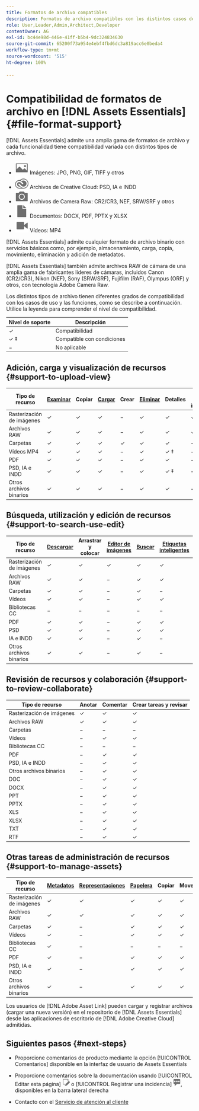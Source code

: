 ```yaml
---
title: Formatos de archivo compatibles
description: Formatos de archivo compatibles con los distintos casos de uso de [!DNL Assets Essentials]
role: User,Leader,Admin,Architect,Developer
contentOwner: AG
exl-id: bc44e98d-446e-41ff-b5b4-9dc324834630
source-git-commit: 65200f73a954e4ebf4fbd6dc3a819acc6e0beda4
workflow-type: tm+mt
source-wordcount: '515'
ht-degree: 100%

---
```


# Compatibilidad de formatos de archivo en [!DNL Assets Essentials] {#file-format-support}

[!DNL Assets Essentials] admite una amplia gama de formatos de archivo y cada funcionalidad tiene compatibilidad variada con distintos tipos de archivo.

* ![icono de tipo de archivo de imagen](assets/image-icon.svg) Imágenes: JPG, PNG, GIF, TIFF y otros
* ![icono de tipo Creative Cloud](assets/creative-cloud-files.svg) Archivos de Creative Cloud: PSD, IA e INDD
* ![icono de tipo cámara](assets/camera-icon.svg) Archivos de Camera Raw: CR2/CR3, NEF, SRW/SRF y otros
* ![icono de tipo de archivo de documento](assets/document-icon.svg) Documentos: DOCX, PDF, PPTX y XLSX
* ![icono de tipo de archivo de vídeo](assets/video-icon.svg) Vídeos: MP4

[!DNL Assets Essentials] admite cualquier formato de archivo binario con servicios básicos como, por ejemplo, almacenamiento, carga, copia, movimiento, eliminación y adición de metadatos.

[!DNL Assets Essentials] también admite archivos RAW de cámara de una amplia gama de fabricantes líderes de cámaras, incluidos Canon (CR2/CR3), Nikon (NEF), Sony (SRW/SRF), Fujifilm (RAF), Olympus (ORF) y otros, con tecnología Adobe Camera Raw.

Los distintos tipos de archivo tienen diferentes grados de compatibilidad con los casos de uso y las funciones, como se describe a continuación. Utilice la leyenda para comprender el nivel de compatibilidad.

| Nivel de soporte | Descripción |
|-------------------|-------------------------|
| ✓ | Compatibilidad |
| ✓ ‡ | Compatible con condiciones |
| − | No aplicable |

## Adición, carga y visualización de recursos {#support-to-upload-view}

<!-- TBD: For AEM, AI files require the PDF option to be selected when saving the AI file.
-->

| Tipo de recurso | [Examinar](/help/using/navigate-view.md) | Copiar | [Cargar](/help/using/add-delete.md) | Crear | [Eliminar](/help/using/add-delete.md#delete-assets) | Detalles | Zoom de imagen | [Vistos recientemente](/help/using/navigate-view.md) |
|-------------------|----------|----------|----------|----------|----------|-------------------|------------|-----------------|
| Rasterización de imágenes | ✓ | ✓ | ✓ | − | ✓ | ✓ | ✓ | ✓ |
| Archivos RAW | ✓ | ✓ | ✓ | − | ✓ | ✓ | ✓ | ✓ |
| Carpetas | ✓ | ✓ | ✓ | ✓ | ✓ | ✓ | − | − |
| Vídeos MP4 | ✓ | ✓ | ✓ | − | ✓ | ✓ ‡ | − | ✓ |
| PDF | ✓ | ✓ | ✓ | − | ✓ | ✓ | − | ✓ |
| PSD, IA e INDD | ✓ | ✓ | ✓ | − | ✓ | ✓ ‡ | − | ✓ |
| Otros archivos binarios | ✓ | ✓ | ✓ | − | ✓ | ✓ | − | ✓ |

<!-- Hiding CC Libraries (considered beta) as per PM feedback.
| CC Libraries  | &#10003; | &minus;  | &#10003; | &#10003; | &#10003; | &#10003; | &minus;    | &minus;         |
-->

## Búsqueda, utilización y edición de recursos {#support-to-search-use-edit}

| Tipo de recurso | [Descargar](/help/using/manage-organize.md#download) | Arrastrar y colocar | [Editor de imágenes](/help/using/edit-images.md) | [Buscar](/help/using/search.md) | [Etiquetas inteligentes](/help/using/metadata.md#tags) | [Cambiar nombre](/help/using/manage-organize.md) | [Versiones](/help/using/manage-organize.md#versions-of-assets) |
|---------------|----------|---------------|--------------|----------|------------|----------|----------|
| Rasterización de imágenes | ✓ | ✓ | ✓ | ✓ | ✓ | ✓ | ✓ |
| Archivos RAW | ✓ | ✓ | − | ✓ | ✓ | ✓ | ✓ | ✓ |
| Carpetas | ✓ | ✓ | − | ✓ | − | ✓ | ✓ |
| Vídeos | ✓ | ✓ | − | ✓ | ✓ | ✓ | ✓ |
| Bibliotecas CC | − | − | − | − | − | ✓ | ✓ |
| PDF | ✓ | ✓ | − | ✓ | ✓ | ✓ | ✓ |
| PSD | ✓ | ✓ | − | ✓ | ✓ | ✓ | ✓ |
| IA e INDD | ✓ | ✓ | − | ✓ | − | ✓ | ✓ |
| Otros archivos binarios | ✓ | ✓ | − | ✓ | − | ✓ | ✓ |


## Revisión de recursos y colaboración {#support-to-review-collaborate}

| Tipo de recurso | Anotar | Comentar | Crear tareas y revisar |
|---------------|----------|----------|-------------------------|
| Rasterización de imágenes | ✓ | ✓ | ✓ |
| Archivos RAW | ✓ | ✓ | ✓ |
| Carpetas | − | − | − |
| Vídeos | − | ✓ | ✓ |
| Bibliotecas CC | − | − | − |
| PDF | − | ✓ | ✓ |
| PSD, IA e INDD | − | ✓ | ✓ |
| Otros archivos binarios | − | ✓ | ✓ |
| DOC | − | ✓ | ✓ |
| DOCX | − | ✓ | ✓ |
| PPT | − | ✓ | ✓ |
| PPTX | − | ✓ | ✓ |
| XLS | − | ✓ | ✓ |
| XLSX | − | ✓ | ✓ |
| TXT | − | ✓ | ✓ |
| RTF | − | ✓ | ✓ |

## Otras tareas de administración de recursos {#support-to-manage-assets}

| Tipo de recurso | [Metadatos](/help/using/metadata.md) | [Representaciones](/help/using/add-delete.md#renditions) | [Papelera](/help/using/add-delete.md#delete-assets) | Copiar | Mover |
|---------------|-------------------|------------|----------|----------|----------|
| Rasterización de imágenes | ✓ | ✓ | ✓ | ✓ | ✓ |
| Archivos RAW | ✓ | ✓ | ✓ | ✓ | ✓ |
| Carpetas | ✓ | − | ✓ | ✓ | ✓ |
| Vídeos | ✓ | − | ✓ | ✓ | ✓ |
| Bibliotecas CC | ✓ | − | − | − | − |
| PDF | ✓ | − | ✓ | ✓ | ✓ |
| PSD, IA e INDD | ✓ | − | ✓ | ✓ | ✓ |
| Otros archivos binarios | ✓ | − | ✓ | ✓ | ✓ |

Los usuarios de [!DNL Adobe Asset Link] pueden cargar y registrar archivos (cargar una nueva versión) en el repositorio de [!DNL Assets Essentials] desde las aplicaciones de escritorio de [!DNL Adobe Creative Cloud] admitidas.

<!-- TBD: Saving the template table separately for later use.
| Asset type    | Features |
|---------------|----------|
| Raster images |          |
| Folders       |          |
| Videos        |          |
| CC Libraries  |          |
| PDF files     |          |
| PSD           |          |
| AI            |          |
| INDD          |          |

>[!MORELIKETHIS]
>
>* []()
-->

## Siguientes pasos {#next-steps}

* Proporcione comentarios de producto mediante la opción [!UICONTROL Comentarios] disponible en la interfaz de usuario de Assets Essentials

* Proporcione comentarios sobre la documentación usando [!UICONTROL Editar esta página] ![editar la página](assets/do-not-localize/edit-page.png) o [!UICONTROL Registrar una incidencia] ![crear una incidencia de GitHub](assets/do-not-localize/github-issue.png), disponibles en la barra lateral derecha

* Contacto con el [Servicio de atención al cliente](https://experienceleague.adobe.com/?support-solution=General&amp;lang=es#support)
